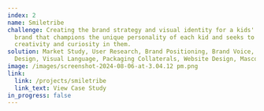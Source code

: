 ```yaml
---
index: 2
name: Smiletribe
challenge: Creating the brand strategy and visual identity for a kids' clothing
  brand that champions the unique personality of each kid and seeks to encourage
  creativity and curiosity in them.
solution: Market Study, User Research, Brand Positioning, Brand Voice, Logo
  Design, Visual Language, Packaging Collaterals, Website Design, Mascot Design
image: /images/screenshot-2024-08-06-at-3.04.12 pm.png
link:
  link: /projects/smiletribe
  link_text: View Case Study
in_progress: false
---
```

